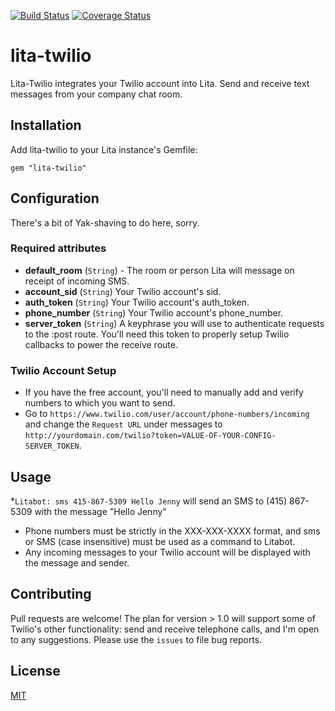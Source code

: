 [![Build Status](https://travis-ci.org/chriswoodrich/lita-twilio.svg?branch=master)](https://travis-ci.org/chriswoodrich/lita-twilio)  [![Coverage Status](https://coveralls.io/repos/chriswoodrich/lita-twilio/badge.svg)](https://coveralls.io/r/chriswoodrich/lita-twilio)

# lita-twilio

Lita-Twilio integrates your Twilio account into Lita. Send and receive text messages from your company chat room.

## Installation

Add lita-twilio to your Lita instance's Gemfile:

``` gem "lita-twilio" ```

## Configuration

There's a bit of Yak-shaving to do here, sorry.

### Required attributes
* **default_room** (`String`) - The room or person Lita will message on receipt of incoming SMS.
* **account_sid** (`String`) Your Twilio account's sid.
* **auth_token** (`String`) Your Twilio account's auth_token.
* **phone_number** (`String`) Your Twilio account's phone_number.
* **server_token** (`String`) A keyphrase you will use to authenticate requests to the :post route.  You'll need this token to properly setup Twilio callbacks to power the receive route.

### Twilio Account Setup
* If you have the free account, you'll need to manually add and verify numbers to which you want to send.
* Go to ```https://www.twilio.com/user/account/phone-numbers/incoming``` and change the ```Request URL``` under messages to ```http://yourdomain.com/twilio?token=VALUE-OF-YOUR-CONFIG-SERVER_TOKEN```.

## Usage

*```Litabot: sms 415-867-5309 Hello Jenny``` will send an SMS to (415) 867-5309 with the message "Hello Jenny"
* Phone numbers must be strictly in the XXX-XXX-XXXX format, and sms or SMS (case insensitive) must be used as a command to Litabot.
* Any incoming messages to your Twilio account will be displayed with the message and sender.

## Contributing

Pull requests are welcome! The plan for version > 1.0 will support some of Twilio's other functionality: send and receive telephone calls, and I'm open to any suggestions.  Please use the ```issues``` to file bug reports.

## License

[MIT](http://opensource.org/licenses/MIT)
